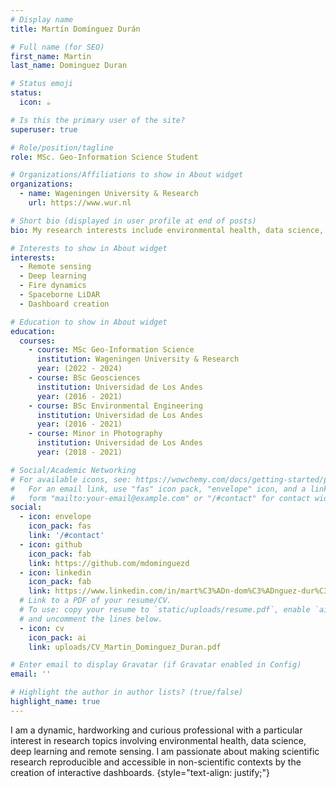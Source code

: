 ```yaml
---
# Display name
title: Martín Domínguez Durán

# Full name (for SEO)
first_name: Martin
last_name: Dominguez Duran

# Status emoji
status:
  icon: ☕️

# Is this the primary user of the site?
superuser: true

# Role/position/tagline
role: MSc. Geo-Information Science Student

# Organizations/Affiliations to show in About widget
organizations:
  - name: Wageningen University & Research
    url: https://www.wur.nl

# Short bio (displayed in user profile at end of posts)
bio: My research interests include environmental health, data science, deep learning and remote sensing.

# Interests to show in About widget
interests:
  - Remote sensing
  - Deep learning
  - Fire dynamics
  - Spaceborne LiDAR
  - Dashboard creation

# Education to show in About widget
education:
  courses:
    - course: MSc Geo-Information Science
      institution: Wageningen University & Research
      year: (2022 - 2024)
    - course: BSc Geosciences
      institution: Universidad de Los Andes
      year: (2016 - 2021)
    - course: BSc Environmental Engineering
      institution: Universidad de Los Andes
      year: (2016 - 2021)
    - course: Minor in Photography
      institution: Universidad de Los Andes
      year: (2018 - 2021)

# Social/Academic Networking
# For available icons, see: https://wowchemy.com/docs/getting-started/page-builder/#icons
#   For an email link, use "fas" icon pack, "envelope" icon, and a link in the
#   form "mailto:your-email@example.com" or "/#contact" for contact widget.
social:
  - icon: envelope
    icon_pack: fas
    link: '/#contact'
  - icon: github
    icon_pack: fab
    link: https://github.com/mdominguezd
  - icon: linkedin
    icon_pack: fab
    link: https://www.linkedin.com/in/mart%C3%ADn-dom%C3%ADnguez-dur%C3%A1n-54b4681b6/
  # Link to a PDF of your resume/CV.
  # To use: copy your resume to `static/uploads/resume.pdf`, enable `ai` icons in `params.yaml`,
  # and uncomment the lines below.
  - icon: cv
    icon_pack: ai
    link: uploads/CV_Martin_Dominguez_Duran.pdf

# Enter email to display Gravatar (if Gravatar enabled in Config)
email: ''

# Highlight the author in author lists? (true/false)
highlight_name: true
---
```


I am a dynamic, hardworking and curious professional with a particular interest in research topics involving environmental health, data science, deep learning and remote sensing. I am passionate about making scientific research reproducible and accessible in non-scientific contexts by the creation of interactive dashboards.
{style="text-align: justify;"}
